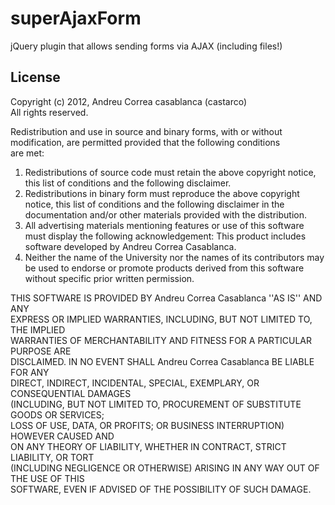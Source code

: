superAjaxForm
=============

jQuery plugin that allows sending forms via AJAX (including files!)

License
-------
Copyright (c) 2012, Andreu Correa casablanca (castarco)  
All rights reserved.

Redistribution and use in source and binary forms, with or without  
modification, are permitted provided that the following conditions  
are met:  

1. Redistributions of source code must retain the above copyright notice, this list of conditions and the following disclaimer.  
2. Redistributions in binary form must reproduce the above copyright notice, this list of conditions and the following disclaimer in the documentation and/or other materials provided with the distribution.  
3. All advertising materials mentioning features or use of this software must display the following acknowledgement: This product includes software developed by Andreu Correa Casablanca.  
4. Neither the name of the University nor the names of its contributors may be used to endorse or promote products derived from this software without specific prior written permission.  

THIS SOFTWARE IS PROVIDED BY Andreu Correa Casablanca ''AS IS'' AND ANY  
EXPRESS OR IMPLIED WARRANTIES, INCLUDING, BUT NOT LIMITED TO, THE IMPLIED  
WARRANTIES OF MERCHANTABILITY AND FITNESS FOR A PARTICULAR PURPOSE ARE  
DISCLAIMED. IN NO EVENT SHALL Andreu Correa Casablanca BE LIABLE FOR ANY  
DIRECT, INDIRECT, INCIDENTAL, SPECIAL, EXEMPLARY, OR CONSEQUENTIAL DAMAGES  
(INCLUDING, BUT NOT LIMITED TO, PROCUREMENT OF SUBSTITUTE GOODS OR SERVICES;  
LOSS OF USE, DATA, OR PROFITS; OR BUSINESS INTERRUPTION) HOWEVER CAUSED AND  
ON ANY THEORY OF LIABILITY, WHETHER IN CONTRACT, STRICT LIABILITY, OR TORT  
(INCLUDING NEGLIGENCE OR OTHERWISE) ARISING IN ANY WAY OUT OF THE USE OF THIS  
SOFTWARE, EVEN IF ADVISED OF THE POSSIBILITY OF SUCH DAMAGE.  

